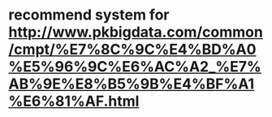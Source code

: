 # recommend system for http://www.pkbigdata.com/common/cmpt/%E7%8C%9C%E4%BD%A0%E5%96%9C%E6%AC%A2_%E7%AB%9E%E8%B5%9B%E4%BF%A1%E6%81%AF.html 
